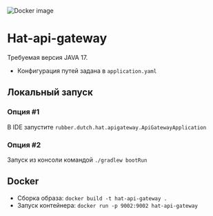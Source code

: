 ![Docker image](https://github.com/ITRoleGames/hat-api-gateway/actions/workflows/docker-image.yml/badge.svg)

# Hat-api-gateway
Требуемая версия JAVA 17. 

* Конфигурация путей задана в `application.yaml`

## Локальный запуск

### Опция #1
В IDE запустите `rubber.dutch.hat.apigateway.ApiGatewayApplication`

### Опция #2
Запуск из консоли командой `./gradlew bootRun`

## Docker
* Сборка образа: `docker build -t hat-api-gateway .`
* Запуск контейнера: `docker run -p 9002:9002 hat-api-gateway`

